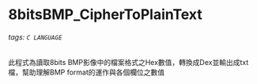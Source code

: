 # 8bitsBMP_CipherToPlainText
###### tags: `C LANGUAGE`

此程式為讀取8bits BMP影像中的檔案格式之Hex數值，轉換成Dex並輸出成txt檔，幫助理解BMP format的運作與各個欄位之數值

